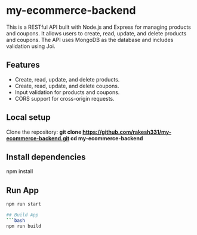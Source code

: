 # my-ecommerce-backend

This is a RESTful API built with Node.js and Express for managing products and coupons. It allows users to create, read, update, and delete products and coupons. The API uses MongoDB as the database and includes validation using Joi.

## Features

- Create, read, update, and delete products.
- Create, read, update, and delete coupons.
- Input validation for products and coupons.
- CORS support for cross-origin requests.

## Local setup 
Clone the repository:
**git clone https://github.com/rakesh331/my-ecommerce-backend.git
cd my-ecommerce-backend**

## Install dependencies
npm install

## Run App
```bash
npm run start

## Build App
```bash
npm run build


